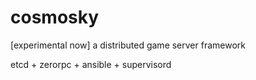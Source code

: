 # cosmosky
[experimental now]
a distributed game server framework


etcd + zerorpc + ansible + supervisord
